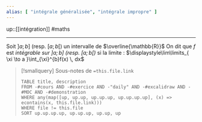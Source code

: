 ```yaml
---
alias: [ "intégrale généralisée", "intégrale impropre" ]
---
```

up::[[intégration]]
#maths

----
Soit $]a; b]$ (resp. $[a; b[$) un intervalle de $\overline{\mathbb{R}}$
On dit que $f$ est _intégrable sur $]a; b]$ (resp. $[a; b[$)_ si la limite :
$\displaystyle\lim\limits_{ \xi \to a }\int_{\xi}^{b}f(x) \, dx$


 
> [!smallquery] Sous-notes de `=this.file.link`
> ```dataview
> TABLE title, description
> FROM -#cours AND -#exercice AND -"daily" AND -#excalidraw AND -#MOC AND -#demonstration
> WHERE any(map([up, up.up, up.up.up, up.up.up.up], (x) => econtains(x, this.file.link)))
> WHERE file != this.file
> SORT up.up.up.up, up.up.up, up.up, up
> ```

